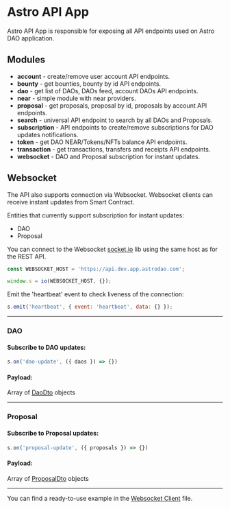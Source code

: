 # Astro API App

Astro API App is responsible for exposing all API endpoints used on Astro DAO application.

## Modules
- **account** - create/remove user account API endpoints.
- **bounty** - get bounties, bounty by id API endpoints.
- **dao** - get list of DAOs, DAOs feed, account DAOs API endpoints.
- **near** - simple module with near providers.
- **proposal** - get proposals, proposal by id, proposals by account API endpoints.
- **search** - universal API endpoint to search by all DAOs and Proposals.
- **subscription** - API endpoints to create/remove subscriptions for DAO updates notifications.
- **token** - get DAO NEAR/Tokens/NFTs balance API endpoints.
- **transaction** - get transactions, transfers and receipts API endpoints.
- **websocket** - DAO and Proposal subscription for instant updates.

## Websocket

The API also supports connection via Websocket. Websocket clients can receive instant updates from Smart Contract.

Entities that currently support subscription for instant updates:

- DAO
- Proposal

You can connect to the Websocket [socket.io]([https://link](https://www.npmjs.com/package/socket.io)) lib using the same host as for the REST API.

```javascript
const WEBSOCKET_HOST = 'https://api.dev.app.astrodao.com';

window.s = io(WEBSOCKET_HOST, {});
```

Emit the 'heartbeat' event to check liveness of the connection:

```javascript
s.emit('heartbeat', { event: 'heartbeat', data: {} });
```
----------
### DAO

#### Subscribe to DAO updates:
```javascript
s.on('dao-update', ({ daos }) => {})
```  
#### Payload:

Array of [DaoDto](libs/dao/src/dto/dao.dto.ts) objects

----------

### Proposal

#### Subscribe to Proposal updates:

```javascript
s.on('proposal-update', ({ proposals }) => {})
```

#### Payload:

Array of [ProposalDto](libs/proposal/src/dto/proposal.dto.ts) objects

----------

You can find a ready-to-use example in the [Websocket Client](samples/websocket-client.html) file.